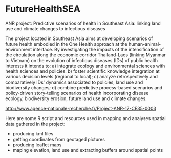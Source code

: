 # FutureHealthSEA
ANR project: Predictive scenarios of health in Southeast Asia: linking land use and climate changes to infectious diseases

The project located in Southeast Asia aims at developing scenarios of future health embodied in the One
Health approach at the human-animal-environment interface. By investigating the impacts of the
intensification of the circulation along the economic corridor Thailand-Laos (linking Myanmar to Vietnam)
on the evolution of infectious diseases (IDs) of public health interests it intends to: a) integrate ecology and
environmental sciences with health sciences and policies: b) foster scientific knowledge integration at
various decision levels (regional to local); c) analyze retrospectively and comparatively IDs' dynamics
associated to policies, land use and biodiversity changes; d) combine predictive process-based scenarios and
policy-driven story-telling scenarios of health incorporating disease ecology, biodiversity erosion, future land
use and climate changes.

http://www.agence-nationale-recherche.fr/Project-ANR-17-CE35-0003

Here are some R script and resources used in mapping and analyses spatial data gathered in the project:

- producing kml files
- getting coordinates from geotaged pictures
- producing leaflet maps
- maping elevation, land use and extracting buffers around spatial points
